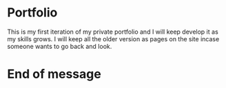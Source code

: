 # Portfolio
This is my first iteration of my private portfolio and I will keep develop it as my skills grows. I will keep all the older version as pages on the site incase someone wants to go back and look.
# End of message
